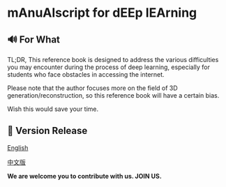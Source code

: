 # mAnuAlscript for dEEp lEArning 
## 🔊 For What
TL;DR, This reference book is designed to address the various difficulties you may encounter during the process of deep learning, especially for students who face obstacles in accessing the internet. 

Please note that the author focuses more on the field of 3D generation/reconstruction, so this reference book will have a certain bias.

Wish this would save your time.
## 📕 Version Release
[English]()

[中文版]()


**We are welcome you to contribute with us. JOIN US.**
